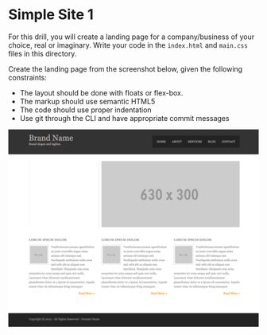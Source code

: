 # Simple Site 1

For this drill, you will create a landing page for a company/business of your choice, real or imaginary. Write your code in the  `index.html` and `main.css` files in this directory.

Create the landing page from the screenshot below, given the following constraints:

* The layout should be done with floats or flex-box.
* The markup should use semantic HTML5
* The code should use proper indentation
* Use git through the CLI and have appropriate commit messages

![](img/layout.png)
